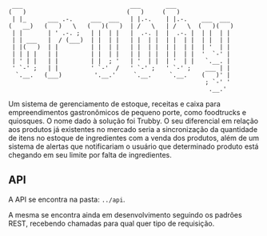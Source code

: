 
     ___                              ___       ___                 
    (   )                            (   )     (   )                
     | |_      ___ .-.     ___  ___   | |.-.    | |.-.    ___  ___  
    (   __)   (   )   \   (   )(   )  | /   \   | /   \  (   )(   ) 
     | |       | ' .-. ;   | |  | |   |  .-. |  |  .-. |  | |  | |  
     | | ___   |  / (___)  | |  | |   | |  | |  | |  | |  | |  | |  
     | |(   )  | |         | |  | |   | |  | |  | |  | |  | '  | |  
     | | | |   | |         | |  | |   | |  | |  | |  | |  '  `-' |  
     | ' | |   | |         | |  ; '   | '  | |  | '  | |   `.__. |  
     ' `-' ;   | |         ' `-'  /   ' `-' ;   ' `-' ;    ___ | |  
      `.__.   (___)         '.__.'     `.__.     `.__.    (   )' |  
                                                           ; `-' '  
                                                            .__.'   

Um sistema de gerenciamento de estoque, receitas e caixa para empreendimentos
gastronômicos de pequeno porte, como foodtrucks e quiosques. O nome dado à 
solução foi Trubby. O seu diferencial em relação aos produtos já existentes no
mercado seria a sincronização da quantidade de itens no estoque de ingredientes
com a venda dos produtos, além de um sistema de alertas que notificariam o
usuário que determinado produto está chegando em seu limite por falta de
ingredientes.

## API

A API se encontra na pasta: `../api`.

A mesma se encontra ainda em desenvolvimento seguindo os padrões REST, recebendo
chamadas para qual quer tipo de requisição.
